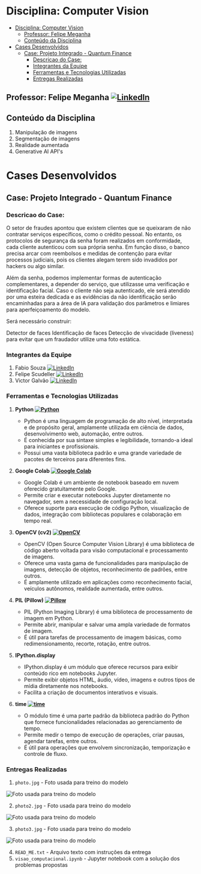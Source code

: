 # Disciplina: Computer Vision

- [Disciplina: Computer Vision](#disciplina-computer-vision)
  - [Professor: Felipe Meganha ](#professor-felipe-meganha-)
  - [Conteúdo da Disciplina](#conteúdo-da-disciplina)
- [Cases Desenvolvidos](#cases-desenvolvidos)
  - [Case: Projeto Integrado - Quantum Finance](#case-projeto-integrado---quantum-finance)
    - [Descricao do Case:](#descricao-do-case)
    - [Integrantes da Equipe](#integrantes-da-equipe)
    - [Ferramentas e Tecnologias Utilizadas](#ferramentas-e-tecnologias-utilizadas)
    - [Entregas Realizadas](#entregas-realizadas)

## Professor: Felipe Meganha [![LinkedIn](https://img.shields.io/badge/LinkedIn-Profile-blue?style=flat-square&logo=linkedin)](https://www.linkedin.com/in/felipemeganha/)

## Conteúdo da Disciplina
1. Manipulação de imagens
2. Segmentação de imagens
3. Realidade aumentada
4. Generative AI API's

# Cases Desenvolvidos
## Case: Projeto Integrado - Quantum Finance
### Descricao do Case:
O setor de fraudes apontou que existem clientes que se queixaram de não contratar serviços específicos, como o crédito pessoal. No entanto, os protocolos de segurança da senha foram realizados em conformidade, cada cliente autenticou com sua própria senha.​ Em função disso, o banco precisa arcar com reembolsos e medidas de contenção para evitar processos judiciais, pois os clientes alegam terem sido invadidos por hackers ou algo similar.​

Além da senha, podemos implementar formas de autenticação complementares, a depender do serviço, que utilizasse uma verificação e identificação facial. Caso o cliente não seja autenticado, ele será atendido por uma esteira dedicada e as evidências da não identificação serão encaminhadas para a área de IA para validação dos parâmetros e limiares para aperfeiçoamento do modelo.

Será necessário construir:​

Detector de faces​
Identificação de faces​
Detecção de vivacidade (liveness) para evitar que um fraudador utilize uma foto estática.

### Integrantes da Equipe
1. Fabio Souza [![LinkedIn](https://img.shields.io/badge/LinkedIn-Profile-blue?style=flat-square&logo=linkedin)](https://www.linkedin.com/in/fabiomarcelosouza/)
2. Felipe Scudeller [![LinkedIn](https://img.shields.io/badge/LinkedIn-Profile-blue?style=flat-square&logo=linkedin)](https://www.linkedin.com/in/felipe-scudeller/)
3. Victor Galvão [![LinkedIn](https://img.shields.io/badge/LinkedIn-Profile-blue?style=flat-square&logo=linkedin)](https://www.linkedin.com/in/victor-galv%C3%A3o-74b63410a/)

### Ferramentas e Tecnologias Utilizadas
1. **Python [![Python](https://img.shields.io/badge/Python-Programming-yellow?style=flat-square&logo=python)](https://www.python.org/)**
   - Python é uma linguagem de programação de alto nível, interpretada e de propósito geral, amplamente utilizada em ciência de dados, desenvolvimento web, automação, entre outros.
   - É conhecida por sua sintaxe simples e legibilidade, tornando-a ideal para iniciantes e profissionais.
   - Possui uma vasta biblioteca padrão e uma grande variedade de pacotes de terceiros para diferentes fins.

2. **Google Colab [![Google Colab](https://img.shields.io/badge/Google_Colab-Notebook-orange?style=flat-square&logo=google-colab)](https://colab.research.google.com/)**
   - Google Colab é um ambiente de notebook baseado em nuvem oferecido gratuitamente pelo Google.
   - Permite criar e executar notebooks Jupyter diretamente no navegador, sem a necessidade de configuração local.
   - Oferece suporte para execução de código Python, visualização de dados, integração com bibliotecas populares e colaboração em tempo real.

3. **OpenCV (cv2) [![OpenCV](https://img.shields.io/badge/OpenCV-Computer_Vision-blue?style=flat-square&logo=opencv)](https://opencv.org/)**
   - OpenCV (Open Source Computer Vision Library) é uma biblioteca de código aberto voltada para visão computacional e processamento de imagens.
   - Oferece uma vasta gama de funcionalidades para manipulação de imagens, detecção de objetos, reconhecimento de padrões, entre outros.
   - É amplamente utilizado em aplicações como reconhecimento facial, veículos autônomos, realidade aumentada, entre outros.

4. **PIL (Pillow) [![Pillow](https://img.shields.io/badge/Pillow-Image_Processing-yellowgreen?style=flat-square&logo=pillow)](https://python-pillow.org/)**
   - PIL (Python Imaging Library) é uma biblioteca de processamento de imagem em Python.
   - Permite abrir, manipular e salvar uma ampla variedade de formatos de imagem.
   - É útil para tarefas de processamento de imagem básicas, como redimensionamento, recorte, rotação, entre outros.

5. **IPython.display**
   - IPython.display é um módulo que oferece recursos para exibir conteúdo rico em notebooks Jupyter.
   - Permite exibir objetos HTML, áudio, vídeo, imagens e outros tipos de mídia diretamente nos notebooks.
   - Facilita a criação de documentos interativos e visuais.

6. **time [![time](https://img.shields.io/badge/time-Time_Management-blue?style=flat-square)](https://docs.python.org/3/library/time.html)**
   - O módulo time é uma parte padrão da biblioteca padrão do Python que fornece funcionalidades relacionadas ao gerenciamento de tempo.
   - Permite medir o tempo de execução de operações, criar pausas, agendar tarefas, entre outros.
   - É útil para operações que envolvem sincronização, temporização e controle de fluxo.

### Entregas Realizadas
1. `photo.jpg` - Foto usada para treino do modelo

![Foto usada para treino do modelo](photo.jpg)

2. `photo2.jpg` - Foto usada para treino do modelo

![Foto usada para treino do modelo](photo2.jpg)

3. `photo3.jpg` - Foto usada para treino do modelo

![Foto usada para treino do modelo](photo3.jpg)

4. `READ_ME.txt` - Arquivo texto com instruções da entrega
5. `visao_computacional.ipynb` - Jupyter notebook com a solução dos problemas propostas